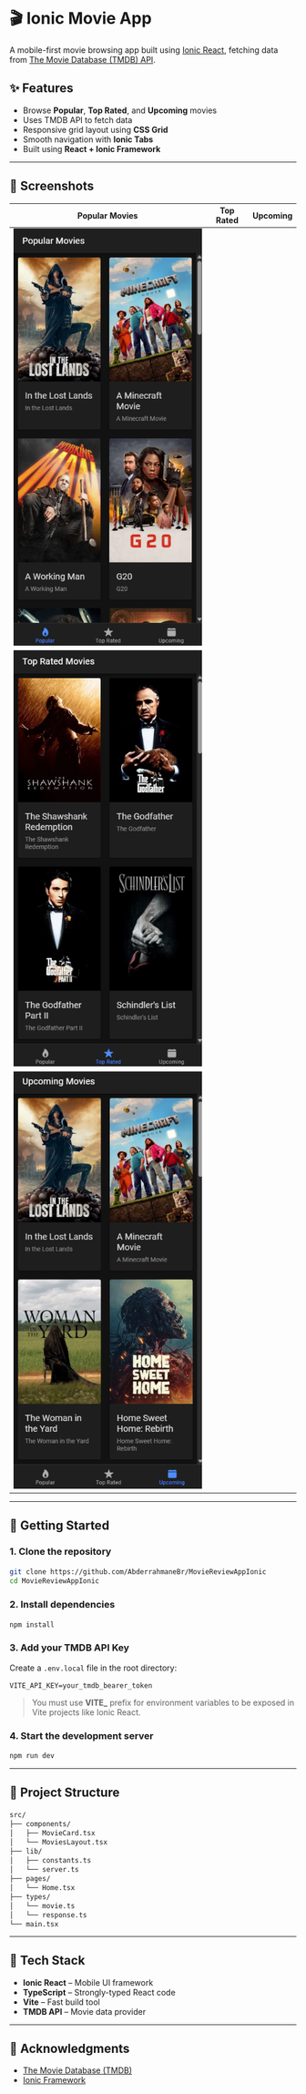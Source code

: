 # 🎬 Ionic Movie App

A mobile-first movie browsing app built using [Ionic React](https://ionicframework.com/docs/react), fetching data from [The Movie Database (TMDB) API](https://www.themoviedb.org/documentation/api).

## ✨ Features

- Browse **Popular**, **Top Rated**, and **Upcoming** movies
- Uses TMDB API to fetch data
- Responsive grid layout using **CSS Grid**
- Smooth navigation with **Ionic Tabs**
- Built using **React + Ionic Framework**

---

## 📸 Screenshots

| Popular Movies                       | Top Rated                             | Upcoming                              |
| ------------------------------------ | ------------------------------------- | ------------------------------------- |
| ![popular](./screenshots/view-1.png) | 
![toprated](./screenshots/view-2.png) | 
![upcoming](./screenshots/view-3.png) |

---

## 🚀 Getting Started

### 1. Clone the repository

```bash
git clone https://github.com/AbderrahmaneBr/MovieReviewAppIonic
cd MovieReviewAppIonic
```

### 2. Install dependencies

```bash
npm install
```

### 3. Add your TMDB API Key

Create a `.env.local` file in the root directory:

```env
VITE_API_KEY=your_tmdb_bearer_token
```

> You must use **VITE\_** prefix for environment variables to be exposed in Vite projects like Ionic React.

### 4. Start the development server

```bash
npm run dev
```

---

## 🔧 Project Structure

```
src/
├── components/
│   ├── MovieCard.tsx
│   └── MoviesLayout.tsx
├── lib/
│   ├── constants.ts
│   └── server.ts
├── pages/
│   └── Home.tsx
├── types/
│   └── movie.ts
│   └── response.ts
└── main.tsx
```

---

## 🧠 Tech Stack

- **Ionic React** – Mobile UI framework
- **TypeScript** – Strongly-typed React code
- **Vite** – Fast build tool
- **TMDB API** – Movie data provider

---

## 🙌 Acknowledgments

- [The Movie Database (TMDB)](https://www.themoviedb.org/)
- [Ionic Framework](https://ionicframework.com/)
